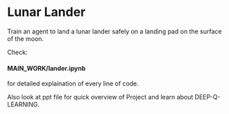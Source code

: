 # Lunar Lander
Train an agent to land a lunar lander safely on a landing pad on the surface of the moon.

Check: <h4> MAIN_WORK/lander.ipynb </h4> for detailed explaination of every line of code.

Also look at ppt file for quick overview of Project and learn about DEEP-Q-LEARNING.

